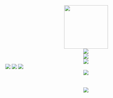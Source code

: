 <div align="center">
    <img height="137px" src="https://github-readme-stats.vercel.app/api?username=LinkTechTips&hide_title=true&hide_border=true&show_icons=trueline_height=21&text_color=000&icon_color=000&bg_color=0,ea6161,ffc64d,fffc4d,52fa5a&theme=graywhite" />
</div>
<div align="center">
    <img src="https://metrics.lecoq.io/LinkTechTips?template=classic&config.timezone=Asia%2FShanghai">
</div>
<div align="center">
    <img  src="https://github-readme-stats.vercel.app/api/top-langs/?username=LinkTechTips&hide_title=true&hide_border=true&layout=compact&langs_count=6&text_color=000&icon_color=fff&bg_color=0,52fa5a,4dfcff,c64dff&theme=graywhite" />
</div>
<div align="center">
  <img  src="https://github-profile-trophy.vercel.app/?username=LinkTechTips&theme=gruvbox&row=1&column=7&no-frame=true&no-bg=true" />
</div>
<span >
	<img  src="https://img.shields.io/badge/-HTML5-E34F26?style=flat-square&logo=html5&logoColor=white" />
	<img  src="https://img.shields.io/badge/-CSS3-1572B6?style=flat-square&logo=css3" />
	<img  src="https://img.shields.io/badge/-JavaScript-oringe?style=flat-square&logo=javascript" />
</span>
<div align="center">
    <img src="https://activity-graph.herokuapp.com/graph?username=LinkTechTips&theme=xcode" />
</div>
<h1 align="center">
  <a href="https://sunguoqi.com/">
    <img src="https://readme-typing-svg.herokuapp.com/?lines=console.log(%22Hello%2C%20World!%22);CAFSIM祝您今天心情愉快!&center=true&size=27">
  </a>
</h1>
